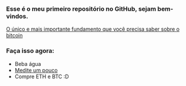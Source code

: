 ### Esse é o meu primeiro repositório no GitHub, sejam bem-vindos.

[O único e mais importante fundamento que você precisa saber sobre o bitcoin](https://blog.mercadobitcoin.com.br/o-que-e--halving-no-bitcoin#:~:text=O%20halving%20%C3%A9%20a%20redu%C3%A7%C3%A3o,7.200%20novas%20moedas%20por%20dia)

### Faça isso agora:
- Beba água
- [ Medite um pouco](https://www.youtube.com/watch?v=RylLBe8yAwc)
- Compre ETH e BTC :D
